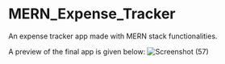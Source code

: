 # MERN_Expense_Tracker
An expense tracker app made with MERN stack functionalities.

A preview of the final app is given below:
![Screenshot (57)](https://github.com/Urmil7766/MERN-Expense-Tracker/assets/121722536/ad50b037-0178-42f5-b893-f0e2c7065da7)
